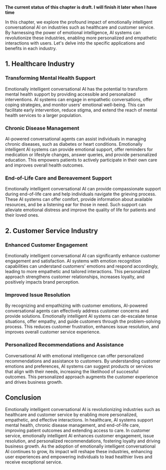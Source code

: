 **The current status of this chapter is draft. I will finish it later when I have time**

In this chapter, we explore the profound impact of emotionally intelligent conversational AI on industries such as healthcare and customer service. By harnessing the power of emotional intelligence, AI systems can revolutionize these industries, enabling more personalized and empathetic interactions with users. Let's delve into the specific applications and benefits in each industry.

**1. Healthcare Industry**
--------------------------

### Transforming Mental Health Support

Emotionally intelligent conversational AI has the potential to transform mental health support by providing accessible and personalized interventions. AI systems can engage in empathetic conversations, offer coping strategies, and monitor users' emotional well-being. This can facilitate early intervention, reduce stigma, and extend the reach of mental health services to a larger population.

### Chronic Disease Management

AI-powered conversational agents can assist individuals in managing chronic diseases, such as diabetes or heart conditions. Emotionally intelligent AI systems can provide emotional support, offer reminders for medication or lifestyle changes, answer queries, and provide personalized education. This empowers patients to actively participate in their own care and improves overall health outcomes.

### End-of-Life Care and Bereavement Support

Emotionally intelligent conversational AI can provide compassionate support during end-of-life care and help individuals navigate the grieving process. These AI systems can offer comfort, provide information about available resources, and be a listening ear for those in need. Such support can alleviate emotional distress and improve the quality of life for patients and their loved ones.

**2. Customer Service Industry**
--------------------------------

### Enhanced Customer Engagement

Emotionally intelligent conversational AI can significantly enhance customer engagement and satisfaction. AI systems with emotion recognition capabilities can understand customers' emotions and respond accordingly, leading to more empathetic and tailored interactions. This personalized approach strengthens customer relationships, increases loyalty, and positively impacts brand perception.

### Improved Issue Resolution

By recognizing and empathizing with customer emotions, AI-powered conversational agents can effectively address customer concerns and provide solutions. Emotionally intelligent AI systems can de-escalate tense situations, offer empathy, and guide customers through the problem-solving process. This reduces customer frustration, enhances issue resolution, and improves overall customer service experience.

### Personalized Recommendations and Assistance

Conversational AI with emotional intelligence can offer personalized recommendations and assistance to customers. By understanding customer emotions and preferences, AI systems can suggest products or services that align with their needs, increasing the likelihood of successful outcomes. This personalized approach augments the customer experience and drives business growth.

**Conclusion**
--------------

Emotionally intelligent conversational AI is revolutionizing industries such as healthcare and customer service by enabling more personalized, empathetic, and effective interactions. In healthcare, AI systems support mental health, chronic disease management, and end-of-life care, improving patient outcomes and extending access to care. In customer service, emotionally intelligent AI enhances customer engagement, issue resolution, and personalized recommendations, fostering loyalty and driving business growth. As the adoption of emotionally intelligent conversational AI continues to grow, its impact will reshape these industries, enhancing user experiences and empowering individuals to lead healthier lives and receive exceptional service.
